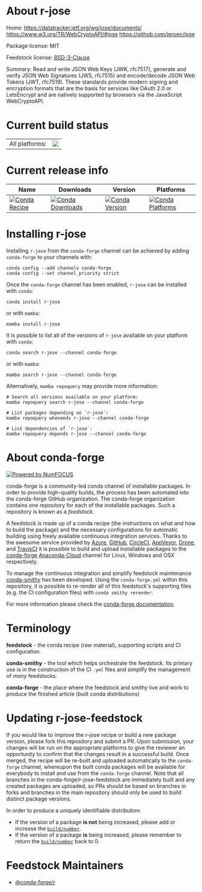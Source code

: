 About r-jose
============

Home: https://datatracker.ietf.org/wg/jose/documents/ https://www.w3.org/TR/WebCryptoAPI/#jose https://github.com/jeroen/jose

Package license: MIT

Feedstock license: [BSD-3-Clause](https://github.com/conda-forge/r-jose-feedstock/blob/main/LICENSE.txt)

Summary: Read and write JSON Web Keys (JWK, rfc7517), generate and verify JSON Web Signatures (JWS, rfc7515) and encode/decode JSON Web Tokens (JWT, rfc7519). These standards provide modern signing and encryption formats that are the basis for services like OAuth 2.0 or LetsEncrypt and are natively supported by browsers via the JavaScript WebCryptoAPI.

Current build status
====================


<table><tr><td>All platforms:</td>
    <td>
      <a href="https://dev.azure.com/conda-forge/feedstock-builds/_build/latest?definitionId=11320&branchName=main">
        <img src="https://dev.azure.com/conda-forge/feedstock-builds/_apis/build/status/r-jose-feedstock?branchName=main">
      </a>
    </td>
  </tr>
</table>

Current release info
====================

| Name | Downloads | Version | Platforms |
| --- | --- | --- | --- |
| [![Conda Recipe](https://img.shields.io/badge/recipe-r--jose-green.svg)](https://anaconda.org/conda-forge/r-jose) | [![Conda Downloads](https://img.shields.io/conda/dn/conda-forge/r-jose.svg)](https://anaconda.org/conda-forge/r-jose) | [![Conda Version](https://img.shields.io/conda/vn/conda-forge/r-jose.svg)](https://anaconda.org/conda-forge/r-jose) | [![Conda Platforms](https://img.shields.io/conda/pn/conda-forge/r-jose.svg)](https://anaconda.org/conda-forge/r-jose) |

Installing r-jose
=================

Installing `r-jose` from the `conda-forge` channel can be achieved by adding `conda-forge` to your channels with:

```
conda config --add channels conda-forge
conda config --set channel_priority strict
```

Once the `conda-forge` channel has been enabled, `r-jose` can be installed with `conda`:

```
conda install r-jose
```

or with `mamba`:

```
mamba install r-jose
```

It is possible to list all of the versions of `r-jose` available on your platform with `conda`:

```
conda search r-jose --channel conda-forge
```

or with `mamba`:

```
mamba search r-jose --channel conda-forge
```

Alternatively, `mamba repoquery` may provide more information:

```
# Search all versions available on your platform:
mamba repoquery search r-jose --channel conda-forge

# List packages depending on `r-jose`:
mamba repoquery whoneeds r-jose --channel conda-forge

# List dependencies of `r-jose`:
mamba repoquery depends r-jose --channel conda-forge
```


About conda-forge
=================

[![Powered by
NumFOCUS](https://img.shields.io/badge/powered%20by-NumFOCUS-orange.svg?style=flat&colorA=E1523D&colorB=007D8A)](https://numfocus.org)

conda-forge is a community-led conda channel of installable packages.
In order to provide high-quality builds, the process has been automated into the
conda-forge GitHub organization. The conda-forge organization contains one repository
for each of the installable packages. Such a repository is known as a *feedstock*.

A feedstock is made up of a conda recipe (the instructions on what and how to build
the package) and the necessary configurations for automatic building using freely
available continuous integration services. Thanks to the awesome service provided by
[Azure](https://azure.microsoft.com/en-us/services/devops/), [GitHub](https://github.com/),
[CircleCI](https://circleci.com/), [AppVeyor](https://www.appveyor.com/),
[Drone](https://cloud.drone.io/welcome), and [TravisCI](https://travis-ci.com/)
it is possible to build and upload installable packages to the
[conda-forge](https://anaconda.org/conda-forge) [Anaconda-Cloud](https://anaconda.org/)
channel for Linux, Windows and OSX respectively.

To manage the continuous integration and simplify feedstock maintenance
[conda-smithy](https://github.com/conda-forge/conda-smithy) has been developed.
Using the ``conda-forge.yml`` within this repository, it is possible to re-render all of
this feedstock's supporting files (e.g. the CI configuration files) with ``conda smithy rerender``.

For more information please check the [conda-forge documentation](https://conda-forge.org/docs/).

Terminology
===========

**feedstock** - the conda recipe (raw material), supporting scripts and CI configuration.

**conda-smithy** - the tool which helps orchestrate the feedstock.
                   Its primary use is in the construction of the CI ``.yml`` files
                   and simplify the management of *many* feedstocks.

**conda-forge** - the place where the feedstock and smithy live and work to
                  produce the finished article (built conda distributions)


Updating r-jose-feedstock
=========================

If you would like to improve the r-jose recipe or build a new
package version, please fork this repository and submit a PR. Upon submission,
your changes will be run on the appropriate platforms to give the reviewer an
opportunity to confirm that the changes result in a successful build. Once
merged, the recipe will be re-built and uploaded automatically to the
`conda-forge` channel, whereupon the built conda packages will be available for
everybody to install and use from the `conda-forge` channel.
Note that all branches in the conda-forge/r-jose-feedstock are
immediately built and any created packages are uploaded, so PRs should be based
on branches in forks and branches in the main repository should only be used to
build distinct package versions.

In order to produce a uniquely identifiable distribution:
 * If the version of a package **is not** being increased, please add or increase
   the [``build/number``](https://docs.conda.io/projects/conda-build/en/latest/resources/define-metadata.html#build-number-and-string).
 * If the version of a package **is** being increased, please remember to return
   the [``build/number``](https://docs.conda.io/projects/conda-build/en/latest/resources/define-metadata.html#build-number-and-string)
   back to 0.

Feedstock Maintainers
=====================

* [@conda-forge/r](https://github.com/conda-forge/r/)

